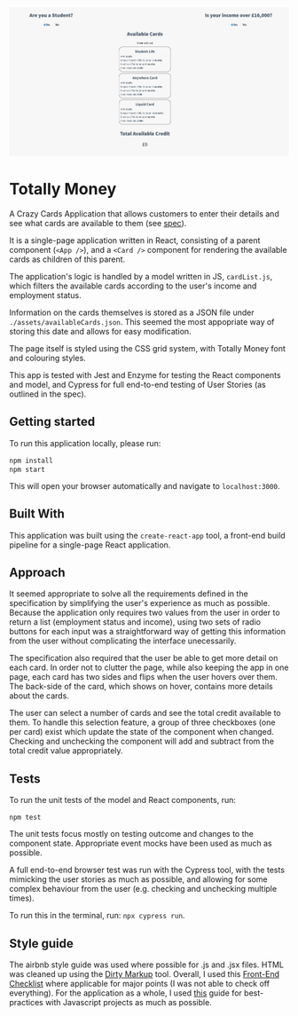![Image](./totally-money.png?raw=true)

# Totally Money

A Crazy Cards Application that allows customers to enter their details and see what cards are available to them (see [spec](https://www.totallymoney.com/content/candidate-test.html)).

It is a single-page application written in React, consisting of a parent component (`<App />`), and a  `<Card />` component for rendering the available cards as children of this parent.

The application's logic is handled by a model written in JS, `cardList.js`, which filters the available cards according to the user's income and employment status.

Information on the cards themselves is stored as a JSON file under `./assets/availableCards.json`. This seemed the most appopriate way of storing this date and allows for easy modification. 

The page itself is styled using the CSS grid system, with Totally Money font and colouring styles.

This app is tested with Jest and Enzyme for testing the React components and model, and Cypress for full end-to-end testing of User Stories (as outlined in the spec).

## Getting started

To run this application locally, please run:

```shell
npm install
npm start
```

This will open your browser automatically and navigate to `localhost:3000`.

## Built With

This application was built using the `create-react-app` tool, a front-end build pipeline for a single-page React application.

## Approach

It seemed appropriate to solve all the requirements defined in the specification by simplifying the user's experience as much as possible. Because the application only requires two values from the user in order to return a list (employment status and income), using two sets of radio buttons for each input was a straightforward way of getting this information from the user without complicating the interface unecessarily. 

The specification also required that the user be able to get more detail on each card. In order not to clutter the page, while also keeping the app in one page, each card has two sides and flips when the user hovers over them. The back-side of the card, which shows on hover, contains more details about the cards.

The user can select a number of cards and see the total credit available to them. To handle this selection feature, a group of three checkboxes (one per card) exist which update the state of the component when changed. Checking and unchecking the component will add and subtract from the total credit value appropriately.

## Tests
To run the unit tests of the model and React components, run: 

```shell
npm test
```
The unit tests focus mostly on testing outcome and changes to the component state. Appropriate event mocks have been used as much as possible.

A full end-to-end browser test was run with the Cypress tool, with the tests mimicking the user stories as much as possible, and allowing for some complex behaviour from the user (e.g. checking and unchecking multiple times).

To run this in the terminal, run: `npx cypress run`.

## Style guide

The airbnb style guide was used where possible for .js and .jsx files. HTML was cleaned up using the [Dirty Markup](https://www.10bestdesign.com/dirtymarkup/) tool. Overall, I used this [Front-End Checklist](https://github.com/thedaviddias/Front-End-Checklist) where applicable for major points (I was not able to check off everything). For the application as a whole, I used [this](https://github.com/elsewhencode/project-guidelines) guide for best-practices with Javascript projects as much as possible. 

